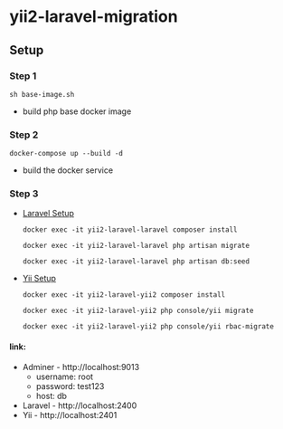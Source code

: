 # yii2-laravel-migration

## Setup

 ### Step 1  
   `sh base-image.sh`
   - build php base docker image
### Step 2  
  `docker-compose up --build -d`
  - build the docker service

### Step 3
  - <a href="https://github.com/rappasoft/laravel-boilerplate">Laravel Setup</a>
  
     `docker exec -it yii2-laravel-laravel composer install`
     
     `docker exec -it yii2-laravel-laravel php artisan migrate`
     
     `docker exec -it yii2-laravel-laravel php artisan db:seed`
     
  - <a href="https://github.com/yii-starter-kit/yii2-starter-kit">Yii Setup</a>
  
     `docker exec -it yii2-laravel-yii2 composer install`
     
     `docker exec -it yii2-laravel-yii2 php console/yii migrate`
     
     `docker exec -it yii2-laravel-yii2 php console/yii rbac-migrate`
  
#### link:

  - Adminer - http://localhost:9013
     - username: root
     - password: test123
     - host: db
  - Laravel - http://localhost:2400
  - Yii - http://localhost:2401
